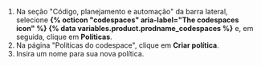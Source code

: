 1. Na seção "Código, planejamento e automação" da barra lateral, selecione **{% octicon "codespaces" aria-label="The codespaces icon" %} {% data variables.product.prodname_codespaces %}** e, em seguida, clique em **Políticas**.
1. Na página "Políticas do codespace", clique em **Criar política**.
1. Insira um nome para sua nova política.